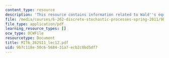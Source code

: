 ```yaml
---
content_type: resource
description: 'This resource contains information related to Wald''s equality. '
file: /media/courses/6-262-discrete-stochastic-processes-spring-2011/9b7c118e50c6568431a7ecb2c0bd5df7_MIT6_262S11_lec12.pdf
file_type: application/pdf
learning_resource_types: []
ocw_type: OCWFile
resourcetype: Document
title: MIT6_262S11_lec12.pdf
uid: 9b7c118e-50c6-5684-31a7-ecb2c0bd5df7
---
```

